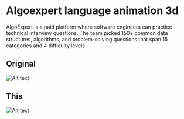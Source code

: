 # Algoexpert language animation 3d

AlgoExpert is a paid platform where software engineers can practice technical interview questions. The team picked 150+ common data structures, algorithms, and problem-solving questions that span 15 categories and 4 difficulty levels

## Original
![Alt text](https://github.com/Apoorva-Shukla/Algoexpert-language-animation-3d/blob/master/.github/images/original.gif?raw=true)

## This
![Alt text](https://github.com/Apoorva-Shukla/Algoexpert-language-animation-3d/blob/master/.github/images/this.gif?raw=true)
